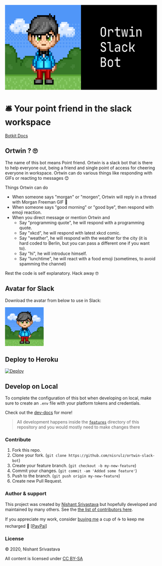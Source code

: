 <img src="header.jpg" height=280 />

# 🛎 Your point friend in the slack workspace

[Botkit Docs](https://botkit.ai/docs/v4)

## Ortwin ? 🙄

The name of this bot means Point friend. Ortwin is a slack bot that is there to help everyone out, being a friend and single point of access for cheering everyone in workspace. Ortwin can do various things like responding with GIFs or reacting to messages 😊

Things Ortwin can do

- When someone says "morgan" or "morgen", Ortwin will reply in a thread with Morgan Freeman GIF 🤪
- When someone says "good morning" or "good bye", then respond with emoji reaction.
- When you direct message or mention Ortwin and
  - Say "programming quote", he will respond with a programming quote.
  - Say "xkcd", he will respond with latest xkcd comic.
  - Say "weather", he will respond with the weather for the city (it is hard coded to Berlin, but you can pass a different one if you want to).
  - Say "hi", he will introduce himself.
  - Say "lunchtime", he will react with a food emoji (sometimes, to avoid spamming the channel)

Rest the code is self explanatory. Hack away 🤓

## Avatar for Slack

Download the avatar from below to use in Slack:

<img src="avatar.png" height=128 />

## Deploy to Heroku

[![Deploy](https://www.herokucdn.com/deploy/button.svg)](https://heroku.com/deploy)

## Develop on Local

To complete the configuration of this bot when developing on local, make sure to create an `.env` file with your platform tokens and credentials.

Check out the [dev-docs](/dev-docs) for more!

> All development happens inside the [`features`](/features) directory of this repository and you would mostly need to make changes there

### Contribute

1. Fork this repo.
1. Clone your fork. (`git clone https://github.com/nisrulz/ortwin-slack-bot`)
1. Create your feature branch. (`git checkout -b my-new-feature`)
1. Commit your changes. (`git commit -am 'Added some feature'`)
1. Push to the branch. (`git push origin my-new-feature`)
1. Create new Pull Request.

### Author & support

This project was created by [Nishant Srivastava](https://github.com/nisrulz/nisrulz.github.io#nishant-srivastava) but hopefully developed and maintained by many others. See the [the list of contributors here](https://github.com/nisrulz/ortwin-slack-bot/graphs/contributors).

If you appreciate my work, consider [buying me](https://www.paypal.me/nisrulz/5usd) a cup of :coffee: to keep me recharged :metal: [[PayPal](https://www.paypal.me/nisrulz/5usd)]

### License

© 2020, Nishant Srivastava

All content is licensed under [CC BY-SA](/LICENSE.md)
